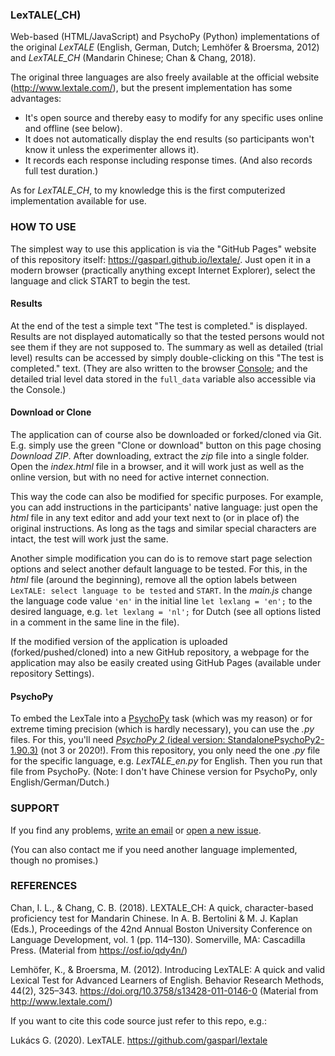 ### LexTALE(_CH)

Web-based (HTML/JavaScript) and PsychoPy (Python) implementations of the original *LexTALE* (English, German, Dutch; Lemhöfer & Broersma, 2012) and *LexTALE_CH* (Mandarin Chinese; Chan & Chang, 2018).

The original three languages are also freely available at the official website (http://www.lextale.com/), but the present implementation has some advantages:
- It's open source and thereby easy to modify for any specific uses online and offline (see below).
- It does not automatically display the end results (so participants won't know it unless the experimenter allows it).
- It records each response including response times. (And also records full test duration.)

As for *LexTALE_CH*, to my knowledge this is the first computerized implementation available for use.


### HOW TO USE

The simplest way to use this application is via the "GitHub Pages" website of this repository itself: https://gasparl.github.io/lextale/. Just open it in a modern browser (practically anything except Internet Explorer), select the language and click START to begin the test.

#### Results

At the end of the test a simple text "The test is completed." is displayed. Results are not displayed automatically so that the tested persons would not see them if they are not supposed to. The summary as well as detailed (trial level) results can be accessed by simply double-clicking on this "The test is completed." text. (They are also written to the browser [Console](https://webmasters.stackexchange.com/questions/8525/how-do-i-open-the-javascript-console-in-different-browsers); and the detailed trial level data stored in the `full_data` variable also accessible via the Console.)

#### Download or Clone

The application can of course also be downloaded or forked/cloned via Git. E.g. simply use the green "Clone or download" button on this page chosing *Download ZIP*. After downloading, extract the *zip* file into a single folder. Open the *index.html* file in a browser, and it will work just as well as the online version, but with no need for active internet connection.

This way the code can also be modified for specific purposes. For example, you can add instructions in the participants' native language: just open the *html* file in any text editor and add your text next to (or in place of) the original instructions. As long as the tags and similar special characters are intact, the test will work just the same.

Another simple modification you can do is to remove start page selection options and select another default language to be tested. For this, in the *html* file (around the beginning), remove all the option labels between `LexTALE: select language to be tested` and `START`. In the *main.js* change the language code value `'en'` in the initial line `let lexlang = 'en';` to the desired language, e.g. `let lexlang = 'nl';` for Dutch (see all options listed in a comment in the same line in the file).

If the modified version of the application is uploaded (forked/pushed/cloned) into a new GitHub repository, a webpage for the application may also be easily created using GitHub Pages (available under repository Settings).


#### PsychoPy

To embed the LexTale into a [PsychoPy](https://www.psychopy.org/) task (which was my reason) or for extreme timing precision (which is hardly necessary), you can use the *.py* files. For this, you'll need [*PsychoPy 2* (ideal version: StandalonePsychoPy2-1.90.3)](https://github.com/psychopy/psychopy/releases?after=3.0.0b1) (not 3 or 2020!). From this repository, you only need the one *.py* file for the specific language, e.g. *LexTALE_en.py* for English. Then you run that file from PsychoPy. (Note: I don't have Chinese version for PsychoPy, only English/German/Dutch.)


### SUPPORT

If you find any problems, [write an email](mailto:lkcsgaspar@gmail.com) or [open a new issue](https://github.com/gasparl/lextale/issues "Issues").

(You can also contact me if you need another language implemented, though no promises.)


### REFERENCES


Chan, I. L., & Chang, C. B. (2018). LEXTALE_CH: A quick, character-based proficiency test for Mandarin Chinese. In A. B. Bertolini & M. J. Kaplan (Eds.), Proceedings of the 42nd Annual Boston University Conference on Language Development, vol. 1 (pp. 114–130). Somerville, MA: Cascadilla Press. (Material from https://osf.io/qdy4n/)


Lemhöfer, K., & Broersma, M. (2012). Introducing LexTALE: A quick and valid Lexical Test for Advanced Learners of English. Behavior Research Methods, 44(2), 325–343. https://doi.org/10.3758/s13428-011-0146-0 (Material from http://www.lextale.com/)

If you want to cite this code source just refer to this repo, e.g.:

Lukács G. (2020). LexTALE. https://github.com/gasparl/lextale
